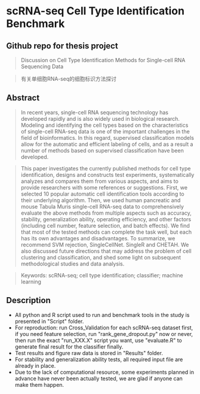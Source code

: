 # scRNA-seq Cell Type Identification Benchmark
## Github repo for thesis project 
> Discussion on Cell Type Identification Methods for Single-cell RNA Sequencing Data 

> 有关单细胞RNA-seq的细胞标识方法探讨

## Abstract
>In recent years, single-cell RNA sequencing technology has developed rapidly and is also widely used in biological research. Modeling and identifying the cell types based on the characteristics of single-cell RNA-seq data is one of the important challenges in the field of bioinformatics. In this regard, supervised classification models allow for the automatic and efficient labeling of cells, and as a result a number of methods based on supervised classification have been developed. 

>This paper investigates the currently published methods for cell type identification, designs and constructs test experiments, systematically analyzes and compares them from various aspects, and aims to provide researchers with some references or suggestions. First, we selected 10 popular automatic cell identification tools according to their underlying algorithm. Then, we used human pancreatic and mouse Tabula Muris single-cell RNA-seq data to comprehensively evaluate the above methods from multiple aspects such as accuracy, stability, generalization ability, operating efficiency, and other factors (including cell number, feature selection, and batch effects). We find that most of the tested methods can complete the task well, but each has its own advantages and disadvantages. To summarize, we recommend SVM rejection, SingleCellNet. SingleR and CHETAH. We also discussed future directions that may address the problem of cell clustering and classification, and shed some light on subsequent methodological studies and data analysis. 

>Keywords: scRNA-seq; cell type identification; classifier; machine learning 

## Description
- All python and R script used to run and benchmark tools in the study is presented in "Script" folder.
- For reproduction: run Cross\_Validation for each scRNA-seq dataset first, if you need feature selection, run "rank\_gene\_dropout.py" now or never, then run the exact "run_XXX.X" script you want, use "evaluate.R" to generate final result for the classifier finally.
- Test results and figure raw data is stored in "Results" folder.
- For stability and generalization ability tests, all required input file are already in place.
- Due to the lack of computational resource, some experiments planned in advance have never been actually tested, we are glad if anyone can make them happen. 

